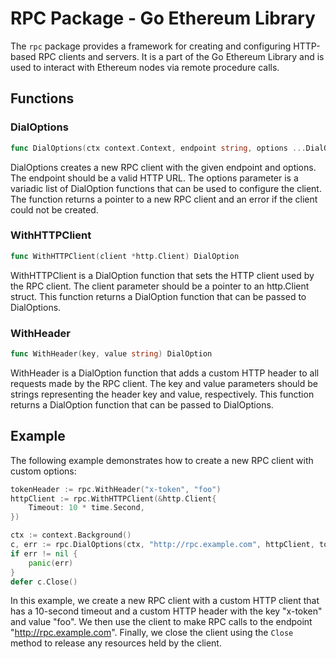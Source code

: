 # RPC Package - Go Ethereum Library

The `rpc` package provides a framework for creating and configuring HTTP-based RPC clients and servers. It is a part of the Go Ethereum Library and is used to interact with Ethereum nodes via remote procedure calls.

## Functions

### DialOptions

```go
func DialOptions(ctx context.Context, endpoint string, options ...DialOption) (*rpc.Client, error)
```

DialOptions creates a new RPC client with the given endpoint and options. The endpoint should be a valid HTTP URL. The options parameter is a variadic list of DialOption functions that can be used to configure the client. The function returns a pointer to a new RPC client and an error if the client could not be created.

### WithHTTPClient

```go
func WithHTTPClient(client *http.Client) DialOption
```

WithHTTPClient is a DialOption function that sets the HTTP client used by the RPC client. The client parameter should be a pointer to an http.Client struct. This function returns a DialOption function that can be passed to DialOptions.

### WithHeader

```go
func WithHeader(key, value string) DialOption
```

WithHeader is a DialOption function that adds a custom HTTP header to all requests made by the RPC client. The key and value parameters should be strings representing the header key and value, respectively. This function returns a DialOption function that can be passed to DialOptions.

## Example

The following example demonstrates how to create a new RPC client with custom options:

```go
tokenHeader := rpc.WithHeader("x-token", "foo")
httpClient := rpc.WithHTTPClient(&http.Client{
    Timeout: 10 * time.Second,
})

ctx := context.Background()
c, err := rpc.DialOptions(ctx, "http://rpc.example.com", httpClient, tokenHeader)
if err != nil {
    panic(err)
}
defer c.Close()
```

In this example, we create a new RPC client with a custom HTTP client that has a 10-second timeout and a custom HTTP header with the key "x-token" and value "foo". We then use the client to make RPC calls to the endpoint "http://rpc.example.com". Finally, we close the client using the `Close` method to release any resources held by the client.